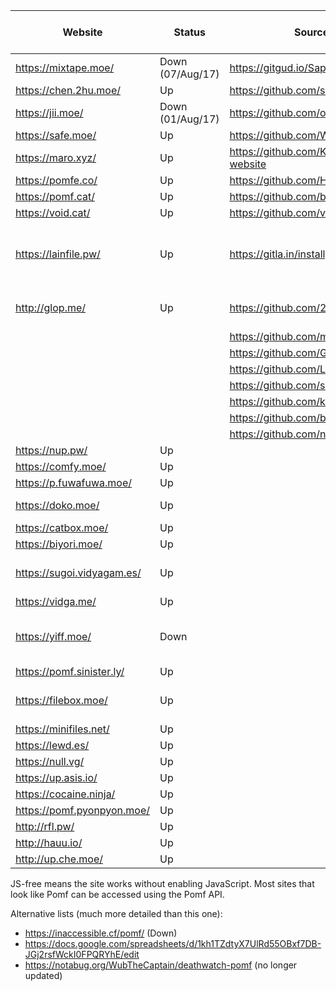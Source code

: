 | Website                    | Status           | Source code                                   | Size limit (MiB) | Notes
|----------------------------|------------------|-----------------------------------------------|-----------------:|---------------------------------------------
| https://mixtape.moe/       | Down (07/Aug/17) | https://gitgud.io/Sapphire/mixtape.moe        |              100 | Pastebin, voice
| https://chen.2hu.moe/      | Up               | https://github.com/silentdragonz/chen         |               50 |
| https://jii.moe/           | Down (01/Aug/17) | https://github.com/oohnoitz/jii               |              150 | JS-free
| https://safe.moe/          | Up               | https://github.com/WeebDev/loli-safe          |              200 | Pastebin
| https://maro.xyz/          | Up               | https://github.com/Kiniamaro/maro.xyz-website |               50 |
| https://pomfe.co/          | Up               | https://github.com/H3X-Dev/pomfe.co           |              100 |
| https://pomf.cat/          | Up               | https://github.com/banksymate/Pomf            |               75 |
| https://void.cat/          | Up               | https://github.com/v0l/void.cat               |             2048 |
| https://lainfile.pw/       | Up               | https://gitla.in/installgen2/flup             |                8 | Public uploads, JS-free, original filenames
| http://glop.me/            | Up               | https://github.com/2yrs/Pomf                  |               10 | Uses [IPFS][0], pastebin
|                            |                  | https://github.com/maxpowa/npomf              |                  |
|                            |                  | https://github.com/Guad/fuwa                  |                  | JS-free
|                            |                  | https://github.com/Luminarys/Eientei          |                  |
|                            |                  | https://github.com/sora-chan/wakaba           |                  | JS-free
|                            |                  | https://github.com/kimoi/madokami.com         |                  |
|                            |                  | https://github.com/bohrmeista/1338            |                  |
|                            |                  | https://github.com/nya/cpomf                  |                  |
| https://nup.pw/            | Up               |                                               |              150 | JS-free
| https://comfy.moe/         | Up               |                                               |              512 |
| https://p.fuwafuwa.moe/    | Up               |                                               |               50 | JS-free
| https://doko.moe/          | Up               |                                               |             2048 | Rude, JS-free
| https://catbox.moe/        | Up               |                                               |              200 | JS-free
| https://biyori.moe/        | Up               |                                               |              100 |
| https://sugoi.vidyagam.es/ | Up               |                                               |              100 | Nice colors, pastebin
| https://vidga.me/          | Up               |                                               |              100 | JS-free
| https://yiff.moe/          | Down             |                                               |              512 | Nice colors, metadata stripping
| https://pomf.sinister.ly/  | Up               |                                               |              100 |
| https://filebox.moe/       | Up               |                                               |             3000 | Nice colors, JS-free
| https://minifiles.net/     | Up               |                                               |              100 |
| https://lewd.es/           | Up               |                                               |              500 | JS-free
| https://null.vg/           | Up               |                                               |              128 |
| https://up.asis.io/        | Up               |                                               |              100 |
| https://cocaine.ninja/     | Up               |                                               |               32 | JS-free
| https://pomf.pyonpyon.moe/ | Up               |                                               |               50 |
| http://rfl.pw/             | Up               |                                               |              250 |
| http://hauu.io/            | Up               |                                               |              128 | JS-free
| http://up.che.moe/         | Up               |                                               |               50 |

JS-free means the site works without enabling JavaScript. Most sites that look like Pomf can be accessed
using the Pomf API.

Alternative lists (much more detailed than this one):
 - https://inaccessible.cf/pomf/ (Down)
 - https://docs.google.com/spreadsheets/d/1kh1TZdtyX7UlRd55OBxf7DB-JGj2rsfWckI0FPQRYhE/edit
 - https://notabug.org/WubTheCaptain/deathwatch-pomf (no longer updated)

[0]: http://ipfs.io/
